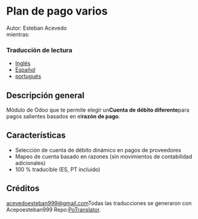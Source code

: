 # Plan de pago varios

Autor: Esteban Acevedo  
mientras:

### Traducción de lectura

-   [Inglés](README.md)
-   [Español](README.es.md)
-   [portugués](README.pt.md)

## Descripción general

Módulo de Odoo que te permite elegir un**Cuenta de débito diferente**para pagos salientes basados ​​en el**razón de pago**.

## Características

-   Selección de cuenta de débito dinámico en pagos de proveedores
-   Mapeo de cuenta basado en razones (sin movimientos de contabilidad adicionales)
-   100 % traducible (ES, PT incluido)

## Créditos

[acevedoesteban999@gmail.com](mailto:acevedoesteban999@gmail.com)Todas las traducciones se generaron con Acepoesteban999 Repo:[PoTranslator](https://github.com/acevedoesteban999/PoTranslator).
